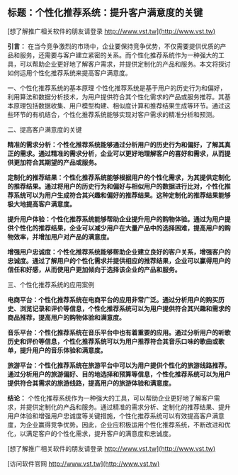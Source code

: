 ## **标题：个性化推荐系统：提升客户满意度的关键**

[想了解推广相关软件的朋友请登录 http://www.vst.tw](http://www.vst.tw)

**引言：**
在当今竞争激烈的市场中，企业要保持竞争优势，不仅需要提供优质的产品和服务，还需要与客户建立紧密的关系。而个性化推荐系统作为一种强大的工具，可以帮助企业更好地了解客户需求，并提供定制化的产品和服务。本文将探讨如何运用个性化推荐系统来提高客户满意度。

一、个性化推荐系统的基本原理
个性化推荐系统是基于用户的历史行为和偏好，利用算法和数据分析技术，为用户提供符合其个性化需求的产品或服务推荐。其基本原理包括数据收集、用户模型构建、相似度计算和推荐结果生成等环节。通过这些环节的有机结合，个性化推荐系统能够实现对客户需求的精准分析和预测。

二、提高客户满意度的关键

**精准的需求分析：个性化推荐系统能够通过分析用户的历史行为和偏好，了解其真正的需求。通过精准的需求分析，企业可以更好地理解客户的喜好和需求，从而提供更加符合其期望的产品或服务。**

**定制化的推荐结果：个性化推荐系统能够根据用户的个性化需求，为其提供定制化的推荐结果。通过将用户的历史行为和偏好与相似用户的数据进行比对，个性化推荐系统可以为用户生成符合其兴趣和偏好的推荐结果。这种定制化的推荐结果能够极大地提高客户满意度。**

**提升用户体验：个性化推荐系统能够帮助企业提升用户的购物体验。通过为用户提供个性化的推荐结果，企业可以减少用户在大量产品中的选择困难，提高用户的购物效率，并增加用户对产品的满意度。**

**增强用户忠诚度：个性化推荐系统能够帮助企业建立良好的客户关系，增强客户的忠诚度。通过了解用户的个性化需求并提供相应的推荐结果，企业可以赢得用户的信任和好感，从而使用户更加倾向于选择该企业的产品和服务。**

三、个性化推荐系统的应用案例

**电商平台：个性化推荐系统在电商平台的应用非常广泛。通过分析用户的购买历史、浏览记录和评价等信息，个性化推荐系统可以为用户提供符合其兴趣和需求的商品推荐，提高用户的购物体验和满意度。**

**音乐平台：个性化推荐系统在音乐平台中也有着重要的应用。通过分析用户的听歌历史和评价等信息，个性化推荐系统可以为用户推荐符合其音乐口味的歌曲或歌单，提升用户的音乐体验和满意度。**

**旅游平台：个性化推荐系统在旅游平台中可以为用户提供个性化的旅游线路推荐。通过分析用户的旅游偏好、目的地选择和预算等信息，个性化推荐系统可以为用户提供符合其需求的旅游线路，提高用户的旅游体验和满意度。**

**结论：**
个性化推荐系统作为一种强大的工具，可以帮助企业更好地了解客户需求，并提供定制化的产品和服务。通过精准的需求分析、定制化的推荐结果、提升用户体验和增强用户忠诚度等关键措施，个性化推荐系统可以有效提高客户满意度，为企业赢得竞争优势。因此，企业应积极运用个性化推荐系统，不断改进和优化，以满足客户的个性化需求，提升客户的满意度和忠诚度。

[想了解推广相关软件的朋友请登录 http://www.vst.tw](http://www.vst.tw)


[访问软件官网 http://www.vst.tw](http://www.vst.tw)
